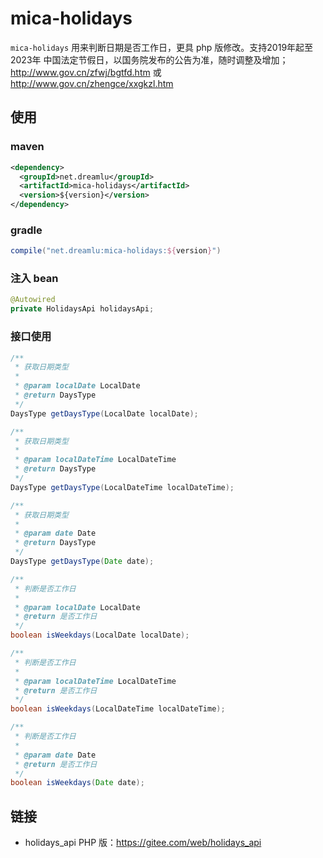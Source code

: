 # mica-holidays

`mica-holidays` 用来判断日期是否工作日，更具 php 版修改。支持2019年起至2023年 中国法定节假日，以国务院发布的公告为准，随时调整及增加；http://www.gov.cn/zfwj/bgtfd.htm 或 http://www.gov.cn/zhengce/xxgkzl.htm

## 使用
### maven
```xml
<dependency>
  <groupId>net.dreamlu</groupId>
  <artifactId>mica-holidays</artifactId>
  <version>${version}</version>
</dependency>
```

### gradle
```groovy
compile("net.dreamlu:mica-holidays:${version}")
```

### 注入 bean
```java
@Autowired
private HolidaysApi holidaysApi;
```

### 接口使用
```java
/**
 * 获取日期类型
 *
 * @param localDate LocalDate
 * @return DaysType
 */
DaysType getDaysType(LocalDate localDate);

/**
 * 获取日期类型
 *
 * @param localDateTime LocalDateTime
 * @return DaysType
 */
DaysType getDaysType(LocalDateTime localDateTime);

/**
 * 获取日期类型
 *
 * @param date Date
 * @return DaysType
 */
DaysType getDaysType(Date date);

/**
 * 判断是否工作日
 *
 * @param localDate LocalDate
 * @return 是否工作日
 */
boolean isWeekdays(LocalDate localDate);

/**
 * 判断是否工作日
 *
 * @param localDateTime LocalDateTime
 * @return 是否工作日
 */
boolean isWeekdays(LocalDateTime localDateTime);

/**
 * 判断是否工作日
 *
 * @param date Date
 * @return 是否工作日
 */
boolean isWeekdays(Date date);
```

## 链接
- holidays_api PHP 版：https://gitee.com/web/holidays_api